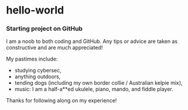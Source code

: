 # hello-world
### Starting project on GitHub


I am a noob to both coding and GitHub. Any tips or advice are taken as constructive and are much appreciated!

My pastimes include: 
- studying cybersec,
- anything outdoors,
- tending dogs (including my own border collie / Australian kelpie mix),
- music:
    I am a half-a**ed ukulele, piano, mando, and fiddle player.

Thanks for following along on my experience!


